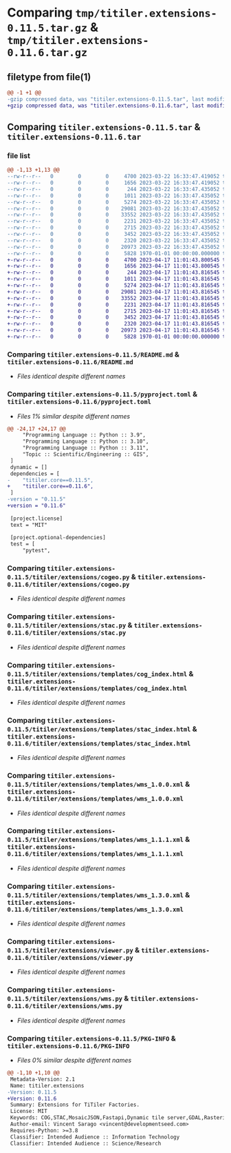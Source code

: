 # Comparing `tmp/titiler.extensions-0.11.5.tar.gz` & `tmp/titiler.extensions-0.11.6.tar.gz`

## filetype from file(1)

```diff
@@ -1 +1 @@
-gzip compressed data, was "titiler.extensions-0.11.5.tar", last modified: Wed Mar 22 16:34:27 2023, max compression
+gzip compressed data, was "titiler.extensions-0.11.6.tar", last modified: Mon Apr 17 11:02:26 2023, max compression
```

## Comparing `titiler.extensions-0.11.5.tar` & `titiler.extensions-0.11.6.tar`

### file list

```diff
@@ -1,13 +1,13 @@
--rw-r--r--   0        0        0     4700 2023-03-22 16:33:47.419052 titiler.extensions-0.11.5/README.md
--rw-r--r--   0        0        0     1656 2023-03-22 16:33:47.419052 titiler.extensions-0.11.5/pyproject.toml
--rw-r--r--   0        0        0      244 2023-03-22 16:33:47.435052 titiler.extensions-0.11.5/titiler/extensions/__init__.py
--rw-r--r--   0        0        0     1011 2023-03-22 16:33:47.435052 titiler.extensions-0.11.5/titiler/extensions/cogeo.py
--rw-r--r--   0        0        0     5274 2023-03-22 16:33:47.435052 titiler.extensions-0.11.5/titiler/extensions/stac.py
--rw-r--r--   0        0        0    29081 2023-03-22 16:33:47.435052 titiler.extensions-0.11.5/titiler/extensions/templates/cog_index.html
--rw-r--r--   0        0        0    33552 2023-03-22 16:33:47.435052 titiler.extensions-0.11.5/titiler/extensions/templates/stac_index.html
--rw-r--r--   0        0        0     2231 2023-03-22 16:33:47.435052 titiler.extensions-0.11.5/titiler/extensions/templates/wms_1.0.0.xml
--rw-r--r--   0        0        0     2715 2023-03-22 16:33:47.435052 titiler.extensions-0.11.5/titiler/extensions/templates/wms_1.1.1.xml
--rw-r--r--   0        0        0     3452 2023-03-22 16:33:47.435052 titiler.extensions-0.11.5/titiler/extensions/templates/wms_1.3.0.xml
--rw-r--r--   0        0        0     2320 2023-03-22 16:33:47.435052 titiler.extensions-0.11.5/titiler/extensions/viewer.py
--rw-r--r--   0        0        0    20973 2023-03-22 16:33:47.435052 titiler.extensions-0.11.5/titiler/extensions/wms.py
--rw-r--r--   0        0        0     5828 1970-01-01 00:00:00.000000 titiler.extensions-0.11.5/PKG-INFO
+-rw-r--r--   0        0        0     4700 2023-04-17 11:01:43.800545 titiler.extensions-0.11.6/README.md
+-rw-r--r--   0        0        0     1656 2023-04-17 11:01:43.800545 titiler.extensions-0.11.6/pyproject.toml
+-rw-r--r--   0        0        0      244 2023-04-17 11:01:43.816545 titiler.extensions-0.11.6/titiler/extensions/__init__.py
+-rw-r--r--   0        0        0     1011 2023-04-17 11:01:43.816545 titiler.extensions-0.11.6/titiler/extensions/cogeo.py
+-rw-r--r--   0        0        0     5274 2023-04-17 11:01:43.816545 titiler.extensions-0.11.6/titiler/extensions/stac.py
+-rw-r--r--   0        0        0    29081 2023-04-17 11:01:43.816545 titiler.extensions-0.11.6/titiler/extensions/templates/cog_index.html
+-rw-r--r--   0        0        0    33552 2023-04-17 11:01:43.816545 titiler.extensions-0.11.6/titiler/extensions/templates/stac_index.html
+-rw-r--r--   0        0        0     2231 2023-04-17 11:01:43.816545 titiler.extensions-0.11.6/titiler/extensions/templates/wms_1.0.0.xml
+-rw-r--r--   0        0        0     2715 2023-04-17 11:01:43.816545 titiler.extensions-0.11.6/titiler/extensions/templates/wms_1.1.1.xml
+-rw-r--r--   0        0        0     3452 2023-04-17 11:01:43.816545 titiler.extensions-0.11.6/titiler/extensions/templates/wms_1.3.0.xml
+-rw-r--r--   0        0        0     2320 2023-04-17 11:01:43.816545 titiler.extensions-0.11.6/titiler/extensions/viewer.py
+-rw-r--r--   0        0        0    20973 2023-04-17 11:01:43.816545 titiler.extensions-0.11.6/titiler/extensions/wms.py
+-rw-r--r--   0        0        0     5828 1970-01-01 00:00:00.000000 titiler.extensions-0.11.6/PKG-INFO
```

### Comparing `titiler.extensions-0.11.5/README.md` & `titiler.extensions-0.11.6/README.md`

 * *Files identical despite different names*

### Comparing `titiler.extensions-0.11.5/pyproject.toml` & `titiler.extensions-0.11.6/pyproject.toml`

 * *Files 1% similar despite different names*

```diff
@@ -24,17 +24,17 @@
     "Programming Language :: Python :: 3.9",
     "Programming Language :: Python :: 3.10",
     "Programming Language :: Python :: 3.11",
     "Topic :: Scientific/Engineering :: GIS",
 ]
 dynamic = []
 dependencies = [
-    "titiler.core==0.11.5",
+    "titiler.core==0.11.6",
 ]
-version = "0.11.5"
+version = "0.11.6"
 
 [project.license]
 text = "MIT"
 
 [project.optional-dependencies]
 test = [
     "pytest",
```

### Comparing `titiler.extensions-0.11.5/titiler/extensions/cogeo.py` & `titiler.extensions-0.11.6/titiler/extensions/cogeo.py`

 * *Files identical despite different names*

### Comparing `titiler.extensions-0.11.5/titiler/extensions/stac.py` & `titiler.extensions-0.11.6/titiler/extensions/stac.py`

 * *Files identical despite different names*

### Comparing `titiler.extensions-0.11.5/titiler/extensions/templates/cog_index.html` & `titiler.extensions-0.11.6/titiler/extensions/templates/cog_index.html`

 * *Files identical despite different names*

### Comparing `titiler.extensions-0.11.5/titiler/extensions/templates/stac_index.html` & `titiler.extensions-0.11.6/titiler/extensions/templates/stac_index.html`

 * *Files identical despite different names*

### Comparing `titiler.extensions-0.11.5/titiler/extensions/templates/wms_1.0.0.xml` & `titiler.extensions-0.11.6/titiler/extensions/templates/wms_1.0.0.xml`

 * *Files identical despite different names*

### Comparing `titiler.extensions-0.11.5/titiler/extensions/templates/wms_1.1.1.xml` & `titiler.extensions-0.11.6/titiler/extensions/templates/wms_1.1.1.xml`

 * *Files identical despite different names*

### Comparing `titiler.extensions-0.11.5/titiler/extensions/templates/wms_1.3.0.xml` & `titiler.extensions-0.11.6/titiler/extensions/templates/wms_1.3.0.xml`

 * *Files identical despite different names*

### Comparing `titiler.extensions-0.11.5/titiler/extensions/viewer.py` & `titiler.extensions-0.11.6/titiler/extensions/viewer.py`

 * *Files identical despite different names*

### Comparing `titiler.extensions-0.11.5/titiler/extensions/wms.py` & `titiler.extensions-0.11.6/titiler/extensions/wms.py`

 * *Files identical despite different names*

### Comparing `titiler.extensions-0.11.5/PKG-INFO` & `titiler.extensions-0.11.6/PKG-INFO`

 * *Files 0% similar despite different names*

```diff
@@ -1,10 +1,10 @@
 Metadata-Version: 2.1
 Name: titiler.extensions
-Version: 0.11.5
+Version: 0.11.6
 Summary: Extensions for TiTiler Factories.
 License: MIT
 Keywords: COG,STAC,MosaicJSON,Fastapi,Dynamic tile server,GDAL,Rasterio,OGC
 Author-email: Vincent Sarago <vincent@developmentseed.com>
 Requires-Python: >=3.8
 Classifier: Intended Audience :: Information Technology
 Classifier: Intended Audience :: Science/Research
```

